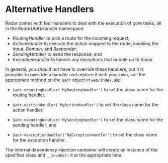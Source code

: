 # Alternative Handlers

Radar comes with four handlers to deal with the execution of core tasks, all in
the _Radar\Adr\Handler_ namespace:

- _RoutingHandler_ to pick a route for the incoming request;
- _ActionHandler_ to execute the action mapped to the route, invoking the _Input_, _Domain_, and _Responder_;
- _SendingHandler_ to send the response; and
- _ExceptionHandler_ to handle any exceptions that bubble up to Radar.

In general, you should not have to override these handlers, but it is
possible.To override a handler and replace it with your own, call the
appropriate method on the `$adr` object in `web/index.php`:

- `$adr->routingHandler('MyRoutingHandler')` to set the class name for the routing handler;

- `$adr->actionHandler('MyActionHandler')` to set the class name for the action handler;

- `$adr->sendingHandler('MySendingHandler')` to set the class name for the sending handler; and

- `$adr->exceptionHandler('MyExceptionHandler')` to set the class name for the exception handler.

The internal dependency injection container will create an instance of the
specified class and `__invoke()` it at the appropriate time.
